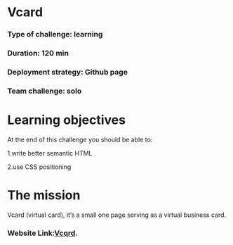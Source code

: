 # Vcard
### Type of challenge: learning
### Duration: 120 min
### Deployment strategy: Github page
### Team challenge: solo

# Learning objectives
At the end of this challenge you should be able to:

1.write better semantic HTML

2.use CSS positioning
 
 # The mission
Vcard (virtual card), it’s a small one page serving as a virtual business card.

### Website Link:[Vcqrd](https://duckduckgo.com).
